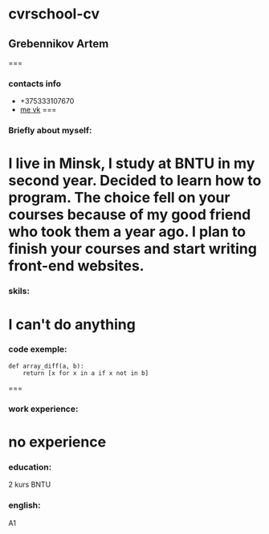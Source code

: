 # cvrschool-cv
## Grebennikov Artem
===
### contacts info
* +375333107670
* [me vk](https://m.vk.com/fjwedi)
===
### Briefly about myself:
I live in Minsk, I study at BNTU in my second year. Decided to learn how to program. The choice fell on your courses because of my good friend who took them a year ago. I plan to finish your courses and start writing front-end websites.
===
### skils:
I can't do anything
===
### code exemple:
```
def array_diff(a, b):
    return [x for x in a if x not in b]
```
===
### work experience:
no experience
===
### education:
2 kurs BNTU
### english:
A1